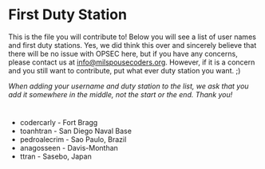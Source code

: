 # First Duty Station

This is the file you will contribute to! Below you will see a list of user names and first duty stations. Yes, we did think this over and sincerely believe that there will be no issue with OPSEC here, but if you have any concerns, please contact us at [info@milspousecoders.org](mailto:info@milspousecoders.org). However, if it is a concern and you still want to contribute, put what ever duty station you want. ;)

_When adding your username and duty station to the list, we ask that you add it somewhere in the middle, not the start or the end. Thank you!_

#

-   codercarly - Fort Bragg
-   toanhtran - San Diego Naval Base
-   pedroalecrim - Sao Paulo, Brazil
-   anagosseen - Davis-Monthan
-   ttran - Sasebo, Japan
